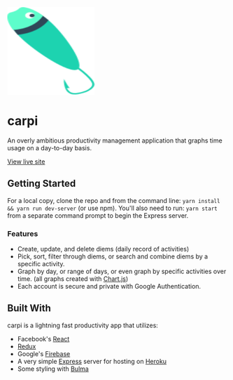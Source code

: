 <img src="/public/images/carp.svg" height='200px' width='200px'/>

# carpi

An overly ambitious productivity management application that graphs time usage on a day-to-day basis.

[View live site](https://carpidiem.herokuapp.com/)

## Getting Started

For a local copy, clone the repo and from the command line: `yarn install && yarn run dev-server` (or use npm). You'll also need to run: `yarn start` from a separate command prompt to begin the Express server.

### Features

* Create, update, and delete diems (daily record of activities)
* Pick, sort, filter through diems, or search and combine diems by a specific activity.
* Graph by day, or range of days, or even graph by specific activities over time. (all graphs created with [Chart.js](https://www.chartjs.org/))
* Each account is secure and private with Google Authentication.

## Built With

carpi is a lightning fast productivity app that utilizes:

* Facebook's [React](https://github.com/facebook/react)
* [Redux](https://github.com/reactjs/redux)
* Google's [Firebase](https://firebase.google.com/)
* A very simple [Express](https://expressjs.com/) server for hosting on [Heroku](https://www.heroku.com/)
* Some styling with [Bulma](https://bulma.io/)
